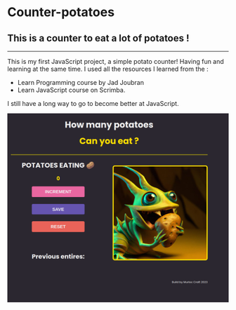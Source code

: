 # Counter-potatoes
## This is a counter to eat a lot of potatoes !

 ---
 This is my first JavaScript project, a simple potato counter! 
 Having fun and learning at the same time. 
 I used all the resources I learned from the :
 - Learn Programming course by Jad Joubran 
 - Learn JavaScript course on Scrimba.
 
 I still have a long way to go to become better at JavaScript.

 ![murloc eat](/img/screen-app.png "Murloc eat Potato")
